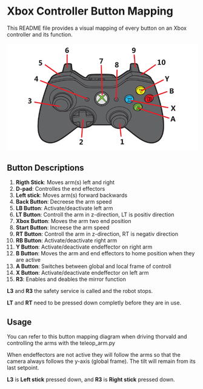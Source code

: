 # Xbox Controller Button Mapping

This README file provides a visual mapping of every button on an Xbox controller and its function.

![Xbox Controller](x_box_controller_diagram.png)

## Button Descriptions

1. **Rigth Stick**: Moves arm(s) left and right
2. **D-pad**: Controlles the end effectors
3. **Left stick**: Moves arm(s) forward backwards
4. **Back Button**: Decreese the arm speed
5. **LB Button**: Activate/deactivate left arm
6. **LT Button**: Controll the arm in z-direction, LT is positiv direction
7. **Xbox Button**: Moves the arm two end position
8. **Start Button**: Increese the arm speed
9. **RT Button**: Controll the arm in z-direction, RT is negativ direction
10. **RB Button**: Activate/deactivate right arm
11. **Y Button**: Activate/deactivate endeffector on right arm
12. **B Button**: Moves the arm and end effectors to home position when they are active
13. **A Button**: Switches between global and local frame of controll
14. **X Button**: Activate/deactivate endeffector on left arm
15. **R3**: Enables and deables the mirror function

**L3** and **R3** the safety service is called and the robot stops.

**LT** and **RT** need to be pressed down completly before they are in use.

## Usage

You can refer to this button mapping diagram when driving thorvald and controlling the arms with the teleop_arm.py

When endeffectors are not active they will follow the arms so that the camera always follows the y-axis (global frame). The tilt will remain from its last setpoint.

**L3** is **Left stick** pressed down, and **R3** is **Right stick** pressed down.
